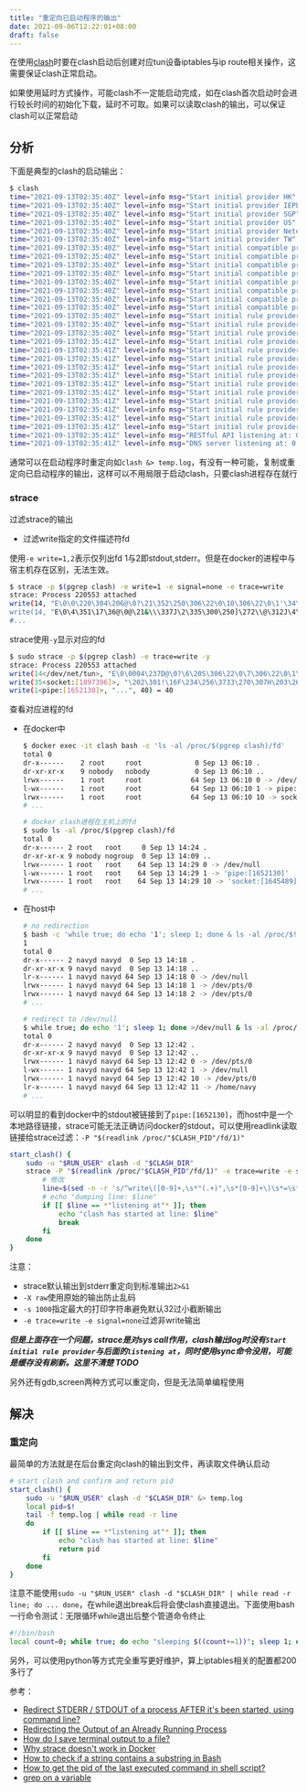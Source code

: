 ```yaml
---
title: "重定向已启动程序的输出"
date: 2021-09-06T12:22:01+08:00
draft: false
---
```


在使用[clash](https://github.com/Dreamacro/clash)时要在clash启动后创建对应tun设备iptables与ip route相关操作，这需要保证clash正常启动。

如果使用延时方式操作，可能clash不一定能启动完成，如在clash首次启动时会进行较长时间的初始化下载，延时不可取。如果可以读取clash的输出，可以保证clash可以正常启动
<!--more-->
## 分析

下面是典型的clash的启动输出：

```sh
$ clash
time="2021-09-13T02:35:40Z" level=info msg="Start initial provider HK"
time="2021-09-13T02:35:40Z" level=info msg="Start initial provider IEPL"
time="2021-09-13T02:35:40Z" level=info msg="Start initial provider SGP"
time="2021-09-13T02:35:40Z" level=info msg="Start initial provider US"
time="2021-09-13T02:35:40Z" level=info msg="Start initial provider NeteaseMusic"
time="2021-09-13T02:35:40Z" level=info msg="Start initial provider TW"
time="2021-09-13T02:35:40Z" level=info msg="Start initial compatible provider GoogleCN"
time="2021-09-13T02:35:40Z" level=info msg="Start initial compatible provider Proxy"
time="2021-09-13T02:35:40Z" level=info msg="Start initial compatible provider Epic"
time="2021-09-13T02:35:40Z" level=info msg="Start initial compatible provider Apple"
time="2021-09-13T02:35:40Z" level=info msg="Start initial compatible provider SSH22"
time="2021-09-13T02:35:40Z" level=info msg="Start initial compatible provider Icloud"
time="2021-09-13T02:35:40Z" level=info msg="Start initial compatible provider Final-Match"
time="2021-09-13T02:35:40Z" level=info msg="Start initial compatible provider Telegram"
time="2021-09-13T02:35:40Z" level=info msg="Start initial rule provider direct"
time="2021-09-13T02:35:40Z" level=info msg="Start initial rule provider telegramcidr"
time="2021-09-13T02:35:40Z" level=info msg="Start initial rule provider reject"
time="2021-09-13T02:35:41Z" level=info msg="Start initial rule provider gfw"
time="2021-09-13T02:35:41Z" level=info msg="Start initial rule provider tld-not-cn"
time="2021-09-13T02:35:41Z" level=info msg="Start initial rule provider cncidr"
time="2021-09-13T02:35:41Z" level=info msg="Start initial rule provider proxy"
time="2021-09-13T02:35:41Z" level=info msg="Start initial rule provider lancidr"
time="2021-09-13T02:35:41Z" level=info msg="Start initial rule provider icloud"
time="2021-09-13T02:35:41Z" level=info msg="Start initial rule provider netease-music"
time="2021-09-13T02:35:41Z" level=info msg="Start initial rule provider greatfire"
time="2021-09-13T02:35:41Z" level=info msg="Start initial rule provider apple"
time="2021-09-13T02:35:41Z" level=info msg="Start initial rule provider private"
time="2021-09-13T02:35:41Z" level=info msg="Start initial rule provider google"
time="2021-09-13T02:35:41Z" level=info msg="RESTful API listening at: 0.0.0.0:9090"
time="2021-09-13T02:35:41Z" level=info msg="DNS server listening at: 0.0.0.0:5353"
```

通常可以在启动程序时重定向如`clash &> temp.log`，有没有一种可能，复制或重定向已启动程序的输出，这样可以不用局限于启动clash，只要clash进程存在就行

### strace

过滤strace的输出

- 过滤write指定的文件描述符fd

使用`-e write=1,2`表示仅列出fd 1与2即stdout,stderr。但是在docker的进程中与宿主机存在区别，无法生效。

```bash
$ strace -p $(pgrep clash) -e write=1 -e signal=none -e trace=write
strace: Process 220553 attached
write(14, "E\0\0\220\304\206@\0?\21\352\250\306\22\0\10\306\22\0\1'\34\36a\0|\204\334\0\1\0`"..., 144) = 144
write(14, "E\0\4\351\17\36@\0@\21&\\\337J\2\335\300\250]\272\\@\312J\4\325\302m\27\376\375\0"..., 1257) = 1257
#...
```

strace使用`-y`显示对应的fd

```bash
$ sudo strace -p $(pgrep clash) -e trace=write -y
strace: Process 220553 attached
write(14</dev/net/tun>, "E\0\0004\237D@\0?\6\20S\306\22\0\7\306\22\0\1\221 \36a>[\376\316\234k\271\274"..., 52) = 52
write(35<socket:[1897396]>, "\202\301!\16F\234\256\3733\270\307H\203\265!\223H\344_#\337)d\223\310~]%m\362\250\202"..., 71) = 71
write(1<pipe:[1652130]>, "...", 40) = 40
```

查看对应进程的fd

- 在docker中

    ```bash
    $ docker exec -it clash bash -c 'ls -al /proc/$(pgrep clash)/fd'
    total 0
    dr-x------    2 root     root             0 Sep 13 06:10 .
    dr-xr-xr-x    9 nobody   nobody           0 Sep 13 06:10 ..
    lrwx------    1 root     root            64 Sep 13 06:10 0 -> /dev/null
    l-wx------    1 root     root            64 Sep 13 06:10 1 -> pipe:[1652130]
    lrwx------    1 root     root            64 Sep 13 06:10 10 -> socket:[1645489]
    # ...

    # docker clash进程在主机上的fd
    $ sudo ls -al /proc/$(pgrep clash)/fd
    total 0
    dr-x------ 2 root   root     0 Sep 13 14:24 .
    dr-xr-xr-x 9 nobody nogroup  0 Sep 13 14:09 ..
    lrwx------ 1 root   root    64 Sep 13 14:29 0 -> /dev/null
    l-wx------ 1 root   root    64 Sep 13 14:29 1 -> 'pipe:[1652130]'
    lrwx------ 1 root   root    64 Sep 13 14:29 10 -> 'socket:[1645489]'
    # ...
    ```

- 在host中

    ```bash
    # no redirection
    $ bash -c 'while true; do echo '1'; sleep 1; done & ls -al /proc/$!/fd && kill -9 $!'
    1
    total 0
    dr-x------ 2 navyd navyd  0 Sep 13 14:18 .
    dr-xr-xr-x 9 navyd navyd  0 Sep 13 14:18 ..
    lr-x------ 1 navyd navyd 64 Sep 13 14:18 0 -> /dev/null
    lrwx------ 1 navyd navyd 64 Sep 13 14:18 1 -> /dev/pts/0
    lrwx------ 1 navyd navyd 64 Sep 13 14:18 2 -> /dev/pts/0
    # ...

    # redirect to /dev/null
    $ while true; do echo '1'; sleep 1; done >/dev/null & ls -al /proc/$!/fd && kill -9 $!
    total 0
    dr-x------ 2 navyd navyd  0 Sep 13 12:42 .
    dr-xr-xr-x 9 navyd navyd  0 Sep 13 12:42 ..
    lrwx------ 1 navyd navyd 64 Sep 13 12:42 0 -> /dev/pts/0
    l-wx------ 1 navyd navyd 64 Sep 13 12:42 1 -> /dev/null
    lrwx------ 1 navyd navyd 64 Sep 13 12:42 10 -> /dev/pts/0
    lr-x------ 1 navyd navyd 64 Sep 13 12:42 11 -> /home/navy
    # ...
    ```

可以明显的看到docker中的stdout被链接到了`pipe:[1652130]`，而host中是一个本地路径链接，strace可能无法正确访问docker的stdout，可以使用readlink读取链接给strace过滤：`-P "$(readlink /proc/"$CLASH_PID"/fd/1)"`

```bash
start_clash() {
    sudo -u "$RUN_USER" clash -d "$CLASH_DIR"
    strace -P "$(readlink /proc/"$CLASH_PID"/fd/1)" -e trace=write -e signal=none -s 1000 -X raw -p "$CLASH_PID" 2>&1 | while read -r line; do
        # 修改
        line=$(sed -n -r 's/^write\([0-9]+,\s*"(.+)",\s*[0-9]+\)\s*=\s*[[:digit:]]+$/\1/p' <<< "$line")
        # echo "dumping line: $line"
        if [[ $line == *"listening at"* ]]; then
            echo "clash has started at line: $line"
            break
        fi
    done
}
```

注意：

- strace默认输出到stderr重定向到标准输出`2>&1`
- `-X raw`使用原始的输出防止乱码
- `-s 1000`指定最大的打印字符串避免默认32过小截断输出
- `-e trace=write -e signal=none`过滤非write输出

***但是上面存在一个问题，strace是对sys call作用，clash输出log时没有`Start initial rule provider`与后面的`listening at`，同时使用sync命令没用，可能是缓存没有刷新。这里不清楚 TODO***

<!-- TODO -->

另外还有gdb,screen两种方式可以重定向，但是无法简单编程使用

## 解决

### 重定向

最简单的方法就是在后台重定向clash的输出到文件，再读取文件确认启动

```bash
# start clash and confirm and return pid
start_clash() {
    sudo -u "$RUN_USER" clash -d "$CLASH_DIR" &> temp.log
    local pid=$!
    tail -f temp.log | while read -r line
    do
        if [[ $line == *"listening at"* ]]; then
            echo "clash has started at line: $line"
            return pid
        fi
    done
}
```

注意不能使用`sudo -u "$RUN_USER" clash -d "$CLASH_DIR" | while read -r line; do ... done`，在while退出break后将会使clash直接退出。下面使用bash一行命令测试：无限循环while退出后整个管道命令终止

```bash
#!/bin/bash
local count=0; while true; do echo "sleeping $((count+=1))"; sleep 1; done | while read line; do echo "read $line"; if [[ $line == *"9"* ]]; then echo "end $line"; break; fi; done
```

另外，可以使用python等方式完全重写更好维护，算上iptables相关的配置都200多行了

参考：

- [Redirect STDERR / STDOUT of a process AFTER it's been started, using command line?](https://stackoverflow.com/questions/593724/redirect-stderr-stdout-of-a-process-after-its-been-started-using-command-lin)
- [Redirecting the Output of an Already Running Process](https://www.baeldung.com/linux/redirect-output-of-running-process)
- [How do I save terminal output to a file?](https://askubuntu.com/a/731237)
- [Why strace doesn't work in Docker](https://jvns.ca/blog/2020/04/29/why-strace-doesnt-work-in-docker/)
- [How to check if a string contains a substring in Bash](https://stackoverflow.com/a/229606/8566831)
- [How to get the pid of the last executed command in shell script?](https://unix.stackexchange.com/questions/30370/how-to-get-the-pid-of-the-last-executed-command-in-shell-script)
- [grep on a variable](https://unix.stackexchange.com/a/163814)
